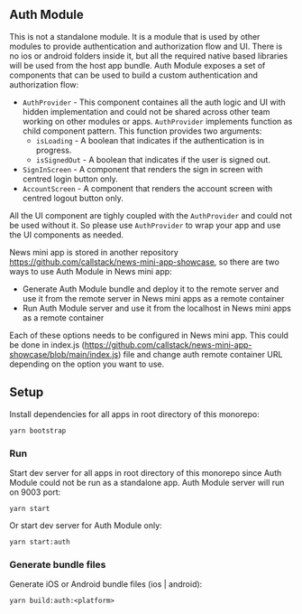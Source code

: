 ## Auth Module

This is not a standalone module. It is a module that is used by other modules to provide authentication and authorization flow and UI. There is no ios or android folders inside it, but all the required native based libraries will be used from the host app bundle. Auth Module exposes a set of components that can be used to build a custom authentication and authorization flow:

- `AuthProvider` - This component containes all the auth logic and UI with hidden implementation and could not be shared across other team working on other modules or apps. `AuthProvider` implements function as child component pattern. This function provides two arguments:
  - `isLoading` - A boolean that indicates if the authentication is in progress.
  - `isSignedOut` - A boolean that indicates if the user is signed out.
- `SignInScreen` - A component that renders the sign in screen with centred login button only.
- `AccountScreen` - A component that renders the account screen with centred logout button only.

All the UI component are tighly coupled with the `AuthProvider` and could not be used without it. So please use `AuthProvider` to wrap your app and use the UI components as needed.

News mini app is stored in another repository https://github.com/callstack/news-mini-app-showcase, so there are two ways to use Auth Module in News mini app:

- Generate Auth Module bundle and deploy it to the remote server and use it from the remote server in News mini apps as a remote container
- Run Auth Module server and use it from the localhost in News mini apps as a remote container

Each of these options needs to be configured in News mini app. This could be done in index.js (https://github.com/callstack/news-mini-app-showcase/blob/main/index.js) file and change auth remote container URL depending on the option you want to use.

## Setup

Install dependencies for all apps in root directory of this monorepo:

```
yarn bootstrap
```

### Run

Start dev server for all apps in root directory of this monorepo since Auth Module could not be run as a standalone app. Auth Module server will run on 9003 port:

```
yarn start
```

Or start dev server for Auth Module only:

```
yarn start:auth
```

### Generate bundle files

Generate iOS or Android bundle files (ios | android):

```
yarn build:auth:<platform>
```
